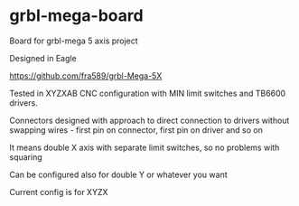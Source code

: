 # grbl-mega-board
Board for grbl-mega 5 axis project

Designed in Eagle

https://github.com/fra589/grbl-Mega-5X

Tested in XYZXAB CNC configuration with MIN limit switches and TB6600 drivers. 

Connectors designed with approach to direct connection to drivers without swapping wires - first pin on connector, first pin on driver and so on

It means double X axis with separate limit switches, so no problems with squaring

Can be configured also for double Y or whatever you want

Current config is for XYZX



